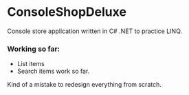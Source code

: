 # ConsoleShopDeluxe
Console store application written in C# .NET to practice LINQ.

### Working so far:
* List items
* Search items work so far.

Kind of a mistake to redesign everything from scratch.
